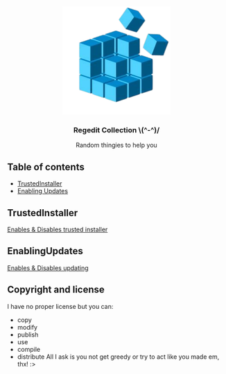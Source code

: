 <p align="center">
  <a href="https://example.com/">
    <img src="Images/Logo/image-removebg-preview.png" alt="Logo" width=250 height=250>
  </a>

  <h3 align="center">Regedit Collection \(^-^)/ </h3>

  <p align="center">
    Random thingies to help you
  </p>
</p>


## Table of contents

- [TrustedInstaller](#TrustedInstaller)
- [Enabling Updates](#EnablingUpdates)


## TrustedInstaller
<a href="https://github.com/KapiKane/regit-hell/tree/main/TrustedInstaller">Enables & Disables trusted installer</a>

## EnablingUpdates
<a href="https://github.com/KapiKane/regit-hell/tree/main/EnablingUpdates">Enables & Disables updating</a>



## Copyright and license

I have no proper license but you can:
- copy
- modify
- publish
- use
- compile
- distribute
All I ask is you not get greedy or try to act like you made em, thx! :>

